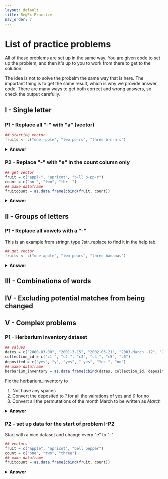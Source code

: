 ```yaml
---
layout: default
title: RegEx Practice
nav_order: 7
---
```

# List of practice problems 
All of these problems are set up in the same way. You are given code to set up the problem, and then it's up to you to work from there to get to the solution.

The idea is not to solve the probelm the same way that is here. The important thing is to get the same result, which is why we provide answer code. There are many ways to get both correct and wrong answers, so check the output carefully. 

## I - Single letter
### P1 - Replace all "-" with "a" (vector)
``` r
## starting vector
fruits <- c("one -pple", "two pe-rs", "three b-n-n-s")
```
<details><summary><strong> Answer </strong></summary>
fruits = str_replace_all(fruits, "-", "a")
</details>

### P2 - Replace "-" with "e" in the count column only
``` r
## get vector
fruit = c("appl-", "apricot", "b-ll p-pp-r")
count = c("on-", "two", "thr--")
## make dataframe
fruitcount = as.data.frame(cbind(fruit, count))
```
<details><summary><strong> Answer </strong></summary>
fruitcount$count = gsub("-", "e", fruitcount$count)
</details>

## II - Groups of letters
### P1 - Replace all vowels with a "-"
This is an example from stringr, type ?str_replace to find it in the help tab.

``` r
## get vector
fruits <- c("one apple", "two pears", "three bananas")
```
<details><summary><strong> Answer </strong></summary>
fruits = str_replace(fruits, "[aeiou]", "-")
</details>

## III - Combinations of words



## IV - Excluding potential matches from being changed



## V - Complex problems

### P1 - Herbarium inventory dataset
``` r
## values
dates = c("2000-03-08", "2001-3-15", "2002-03-21", "2003-March -12", "2004-mar-3", "2004-0 3-17")
collection_id = c("c1 ", "c2 ", "c3", "c4 ", "c5", "c6")
deposited = c("yes", "y", "yes", " yes", "Yes ", "no")
## make dataframe 
herbarium_inventory = as.data.frame(cbind(dates, collection_id, deposited))
```
Fix the herbarium_inventory to 
1. Not have any spaces
2. Convert the deposited to <em>1</em> for all the vairations of yes and <em>0</em> for no
3. Convert all the permutations of the month March to be written as <em>March</em>

<details><summary><strong> Answer </strong></summary>

1. Remove all spaces
<p>herbarium_inventory <- str_replace_all(" ", "", herbarium_inventory)</p>

2. Convert the "deposited" column to 1 for "yes" and 0 for "no"
<p>herbarium_inventory$deposited <- ifelse(grepl("y(es)", herbarium_inventory$deposited), 1, 0)</p>

3. Fix month
<p>herbarium_inventory$dates <- gsub("-(0?3-|(?i)mar)-", "-March-", herbarium_inventory$dates)</p>

</details>

### P2 - set up data for the start of problem I-P2
Start with a nice dataset and change every "e" to "-"

``` r
## vectors
fruit = c("apple", "apricot", "bell pepper")
count = c("one", "two", "three")
## make dataframe 
fruitcount = as.data.frame(cbind(fruit, count))
```
<details><summary><strong> Answer </strong></summary>
fruitcount = data.frame(lapply(fruitcount, gsub, pattern = "e", replacement = "-", fixed = TRUE))
</details>



